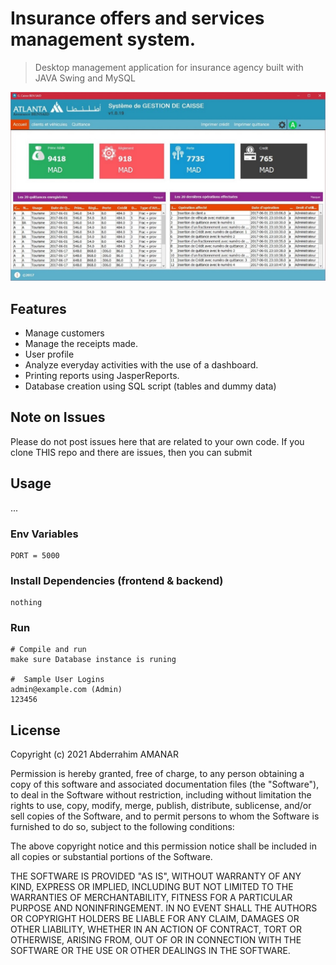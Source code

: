 
# Insurance offers and services management system.

> Desktop management application for insurance agency built with JAVA Swing and MySQL

![screenshot](https://github.com/AbdeAMNR/AssuranceBenSaid/blob/master/Interfaces%20Graphiques/Picture2.jpg)

## Features

- Manage customers
- Manage the receipts made.
- User profile
- Analyze everyday activities with the use of a dashboard.
- Printing reports using JasperReports.
- Database creation using SQL script (tables and dummy data)

## Note on Issues

Please do not post issues here that are related to your own code. If you clone THIS repo and there are issues, then you can submit

## Usage
...

### Env Variables

```
PORT = 5000
```

### Install Dependencies (frontend & backend)

```
nothing
```

### Run

```
# Compile and run
make sure Database instance is runing

#  Sample User Logins
admin@example.com (Admin)
123456

```


## License

Copyright (c) 2021 Abderrahim AMANAR

Permission is hereby granted, free of charge, to any person obtaining a copy
of this software and associated documentation files (the "Software"), to deal
in the Software without restriction, including without limitation the rights
to use, copy, modify, merge, publish, distribute, sublicense, and/or sell
copies of the Software, and to permit persons to whom the Software is
furnished to do so, subject to the following conditions:

The above copyright notice and this permission notice shall be included in
all copies or substantial portions of the Software.

THE SOFTWARE IS PROVIDED "AS IS", WITHOUT WARRANTY OF ANY KIND, EXPRESS OR
IMPLIED, INCLUDING BUT NOT LIMITED TO THE WARRANTIES OF MERCHANTABILITY,
FITNESS FOR A PARTICULAR PURPOSE AND NONINFRINGEMENT. IN NO EVENT SHALL THE
AUTHORS OR COPYRIGHT HOLDERS BE LIABLE FOR ANY CLAIM, DAMAGES OR OTHER
LIABILITY, WHETHER IN AN ACTION OF CONTRACT, TORT OR OTHERWISE, ARISING FROM,
OUT OF OR IN CONNECTION WITH THE SOFTWARE OR THE USE OR OTHER DEALINGS IN
THE SOFTWARE.
